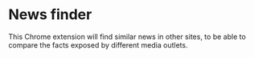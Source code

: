 # News finder

This Chrome extension will find similar news in other sites, to be able to compare the facts exposed by different media outlets.